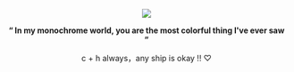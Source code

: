
<p align="center">
  <img src="https://files.catbox.moe/jcpuhc.jpeg" />
</p>


</p> <p align="center"> <b>“ In my monochrome world, you are the most colorful thing I've ever saw ”</b>


</p> <p align="center"> c + h always，any ship is okay !! ♡
